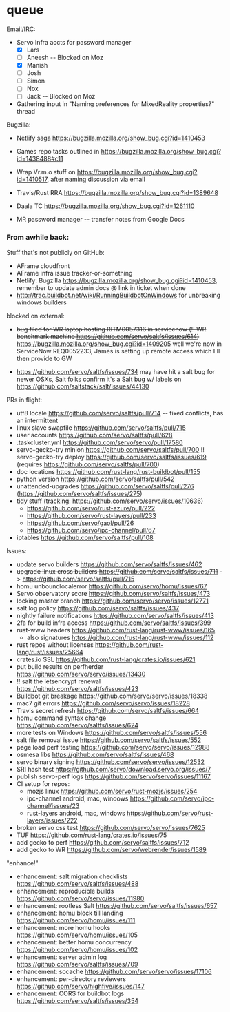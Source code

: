 # queue

Email/IRC: 

* Servo Infra accts for password manager
  - [x] Lars
  - [ ] Aneesh -- Blocked on Moz
  - [x] Manish
  - [ ] Josh
  - [ ] Simon
  - [ ] Nox
  - [ ] Jack -- Blocked on Moz

* Gathering input in "Naming preferences for MixedReality properties?" thread


Bugzilla: 

* Netlify saga https://bugzilla.mozilla.org/show_bug.cgi?id=1410453
* Games repo tasks outlined in https://bugzilla.mozilla.org/show_bug.cgi?id=1438488#c11
* Wrap Vr.m.o stuff on https://bugzilla.mozilla.org/show_bug.cgi?id=1410517, after naming discussion via email
* Travis/Rust RRA https://bugzilla.mozilla.org/show_bug.cgi?id=1389648
* Daala TC https://bugzilla.mozilla.org/show_bug.cgi?id=1261110

* MR password manager -- transfer notes from Google Docs



### From awhile back:

Stuff that's not publicly on GitHub: 

* AFrame cloudfront
* AFrame infra issue tracker-or-something
* Netlify: Bugzilla https://bugzilla.mozilla.org/show_bug.cgi?id=1410453, remember to update admin docs @ link in ticket when done
* http://trac.buildbot.net/wiki/RunningBuildbotOnWindows for unbreaking windows builders

blocked on external: 
* ~~bug filed for WR laptop hosting RITM0057316 in servicenow (:bangbang: WR benchmark machine https://github.com/servo/saltfs/issues/614) https://bugzilla.mozilla.org/show_bug.cgi?id=1409205~~ well we're now in ServiceNow REQ0052233, James is setting up remote access which I'll then provide to GW
- https://github.com/servo/saltfs/issues/734 may have hit a salt bug for newer OSXs, Salt folks confirm it's a Salt bug w/ labels on https://github.com/saltstack/salt/issues/44130

PRs in flight: 
- utf8 locale https://github.com/servo/saltfs/pull/714 -- fixed conflicts, has an intermittent
- linux slave swapfile https://github.com/servo/saltfs/pull/715
- user accounts https://github.com/servo/saltfs/pull/628
- .taskcluster.yml https://github.com/servo/servo/pull/17580
- servo-gecko-try minion https://github.com/servo/saltfs/pull/700 :bangbang: servo-gecko-try deploy https://github.com/servo/saltfs/issues/619 (requires https://github.com/servo/saltfs/pull/700)
- doc locations https://github.com/rust-lang/rust-buildbot/pull/155
- python version https://github.com/servo/saltfs/pull/542
- unattended-upgrades https://github.com/servo/saltfs/pull/276 (https://github.com/servo/saltfs/issues/275)
- tidy stuff (tracking: https://github.com/servo/servo/issues/10636)
  - https://github.com/servo/rust-azure/pull/222
  - https://github.com/servo/rust-layers/pull/233
  - https://github.com/servo/gaol/pull/26
  - https://github.com/servo/ipc-channel/pull/67
- iptables https://github.com/servo/saltfs/pull/108


Issues:

- update servo builders https://github.com/servo/saltfs/issues/462
- ~~upgrade linux cross builders https://github.com/servo/saltfs/issues/711~~ -> https://github.com/servo/saltfs/pull/715
- homu unboundlocalerror https://github.com/servo/homu/issues/67
- Servo observatory score https://github.com/servo/saltfs/issues/473
- locking master branch https://github.com/servo/servo/issues/12771
- salt log policy https://github.com/servo/saltfs/issues/437
- nightly failure notifications https://github.com/servo/saltfs/issues/413
- 2fa for build infra access https://github.com/servo/saltfs/issues/399
- rust-www headers https://github.com/rust-lang/rust-www/issues/165
  - also signatures https://github.com/rust-lang/rust-www/issues/112
- rust repos without licenses https://github.com/rust-lang/rust/issues/25664
- crates.io SSL https://github.com/rust-lang/crates.io/issues/621
- put build results on perfherder https://github.com/servo/servo/issues/13430
- :bangbang: salt the letsencrypt renewal https://github.com/servo/saltfs/issues/423
- Buildbot git breakage https://github.com/servo/servo/issues/18338
- mac7 git errors https://github.com/servo/servo/issues/18228
- Travis secret refresh https://github.com/servo/saltfs/issues/664
- homu command syntax change https://github.com/servo/saltfs/issues/624
- more tests on Windows https://github.com/servo/saltfs/issues/556
- salt file removal issue https://github.com/servo/saltfs/issues/552
- page load perf testing https://github.com/servo/servo/issues/12988
- osmesa libs https://github.com/servo/saltfs/issues/468
- servo binary signing https://github.com/servo/servo/issues/12532
- SRI hash test https://github.com/servo/download.servo.org/issues/7
- publish servo-perf logs https://github.com/servo/servo/issues/11167
- CI setup for repos: 
  -  mozjs linux https://github.com/servo/rust-mozjs/issues/254
  - ipc-channel android, mac, windows https://github.com/servo/ipc-channel/issues/23
  - rust-layers android, mac, windows https://github.com/servo/rust-layers/issues/222
- broken servo css test https://github.com/servo/servo/issues/7625
- TUF https://github.com/rust-lang/crates.io/issues/75
- add gecko to perf https://github.com/servo/saltfs/issues/712
- add gecko to WR https://github.com/servo/webrender/issues/1589

"enhance!"
- enhancement: salt migration checklists https://github.com/servo/saltfs/issues/488
- enhancement: reproducible builds https://github.com/servo/servo/issues/11980
- enhancement: rootless Salt https://github.com/servo/saltfs/issues/657
- enhancement: homu block till landing https://github.com/servo/homu/issues/111
- enhancement: more homu hooks https://github.com/servo/homu/issues/105
- enhancement: better homu concurrency https://github.com/servo/homu/issues/102
- enhancement: server admin log https://github.com/servo/saltfs/issues/709
- enhancement: sccache https://github.com/servo/servo/issues/17106
- enhancement: per-directory reviewers https://github.com/servo/highfive/issues/147
- enhancement: CORS for buildbot logs https://github.com/servo/saltfs/issues/354
